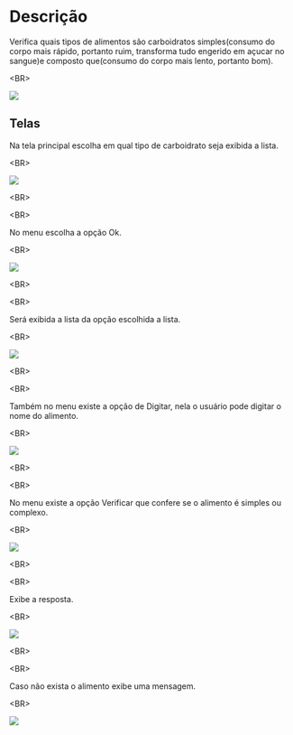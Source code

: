 # Descrição #

Verifica quais tipos de alimentos são carboidratos simples(consumo do corpo mais rápido, portanto ruim, transforma tudo engerido em açucar no sangue)e composto que(consumo do corpo mais lento, portanto bom).


&lt;BR&gt;



<img src='https://carbolife.googlecode.com/files/Imagem1.png'></img>

## Telas ##

Na tela principal escolha em qual tipo de carboidrato seja exibida a lista.


&lt;BR&gt;


<img src='https://carbolife.googlecode.com/files/CL01.JPG'></img>


&lt;BR&gt;



&lt;BR&gt;


No menu escolha a opção Ok.


&lt;BR&gt;


<img src='https://carbolife.googlecode.com/files/CL02.JPG'></img>


&lt;BR&gt;



&lt;BR&gt;


Será exibida a lista da opção escolhida a lista.


&lt;BR&gt;


<img src='https://carbolife.googlecode.com/files/CL03.JPG'></img>


&lt;BR&gt;



&lt;BR&gt;


Também no menu existe a opção de Digitar, nela o usuário pode digitar o nome do alimento.


&lt;BR&gt;


<img src='https://carbolife.googlecode.com/files/CL04.JPG'></img>


&lt;BR&gt;



&lt;BR&gt;


No menu existe a opção Verificar que confere se o alimento é simples ou complexo.


&lt;BR&gt;

<img src='https://carbolife.googlecode.com/files/CL05.JPG'></img>


&lt;BR&gt;



&lt;BR&gt;


Exibe a resposta.


&lt;BR&gt;

<img src='https://carbolife.googlecode.com/files/CL06.JPG'></img>


&lt;BR&gt;



&lt;BR&gt;


Caso não exista o alimento exibe uma mensagem.


&lt;BR&gt;

<img src='https://carbolife.googlecode.com/files/CL07.JPG'></img>
